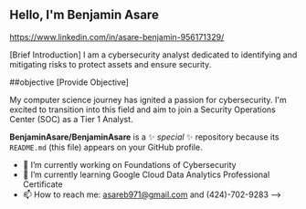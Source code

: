 ## Hello, I'm Benjamin Asare
https://www.linkedin.com/in/asare-benjamin-956171329/

[Brief Introduction]
I am a cybersecurity analyst dedicated to identifying and mitigating risks to protect assets and ensure security.

##objective
[Provide Objective]

My computer science journey has ignited a passion for cybersecurity. I'm excited to transition into this field and aim to join a Security Operations Center (SOC) as a Tier 1 Analyst.

**BenjaminAsare/BenjaminAsare** is a ✨ _special_ ✨ repository because its `README.md` (this file) appears on your GitHub profile.

- 🔭 I’m currently working on Foundations of Cybersecurity
- 🌱 I’m currently learning Google Cloud Data Analytics Professional Certificate
- 📫 How to reach me: asareb971@gmail.com and (424)-702-9283
-->
